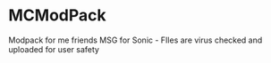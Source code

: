 # MCModPack
Modpack for me friends 
MSG for Sonic - FIles are virus checked and uploaded for user safety
